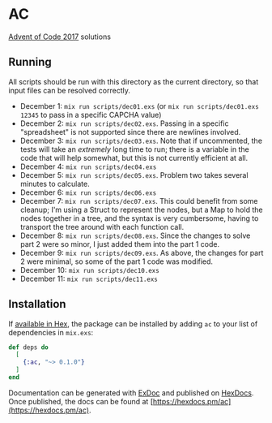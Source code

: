 # AC

[Advent of Code 2017](http://adventofcode.com/2017) solutions

## Running
All scripts should be run with this directory as the current directory, so that
input files can be resolved correctly.

* December 1:  `mix run scripts/dec01.exs` (or `mix run scripts/dec01.exs 12345`
  to pass in a specific CAPCHA value)
* December 2:  `mix run scripts/dec02.exs`.  Passing in a specific "spreadsheet"
  is not supported since there are newlines involved.
* December 3:  `mix run scripts/dec03.exs`.  Note that if uncommented, the tests
  will take an _extremely_ long time to run; there is a variable in the code
  that will help somewhat, but this is not currently efficient at all.
* December 4:  `mix run scripts/dec04.exs`
* December 5:  `mix run scripts/dec05.exs`.  Problem two takes several minutes
  to calculate.
* December 6:  `mix run scripts/dec06.exs`
* December 7:  `mix run scripts/dec07.exs`.  This could benefit from some
  cleanup; I'm using a Struct to represent the nodes, but a Map to hold the
  nodes together in a tree, and the syntax is very cumbersome, having to
  transport the tree around with each function call.
* December 8:  `mix run scripts/dec08.exs`.  Since the changes to solve part 2
  were so minor, I just added them into the part 1 code.
* December 9:  `mix run scripts/dec09.exs`.  As above, the changes for part 2
  were minimal, so some of the part 1 code was modified.
* December 10:  `mix run scripts/dec10.exs`
* December 11:  `mix run scripts/dec11.exs`

## Installation

If [available in Hex](https://hex.pm/docs/publish), the package can be installed
by adding `ac` to your list of dependencies in `mix.exs`:

```elixir
def deps do
  [
    {:ac, "~> 0.1.0"}
  ]
end
```

Documentation can be generated with [ExDoc](https://github.com/elixir-lang/ex_doc)
and published on [HexDocs](https://hexdocs.pm). Once published, the docs can
be found at [https://hexdocs.pm/ac](https://hexdocs.pm/ac).
